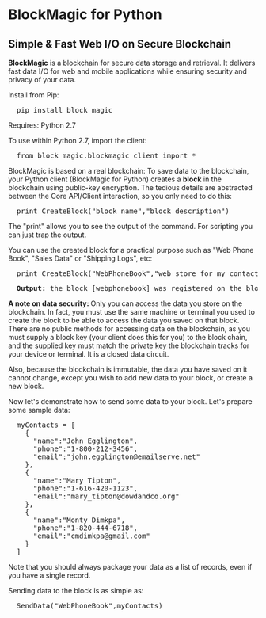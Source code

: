 # BlockMagic for Python
## Simple & Fast Web I/O on Secure Blockchain
**BlockMagic** is a blockchain for secure data storage and retrieval. It delivers fast data I/O for web and mobile applications while ensuring security and privacy of your data.

Install from Pip:

<pre>
  pip install block_magic
</pre>

Requires: Python 2.7

To use within Python 2.7, import the client:

<pre>
  from block_magic.blockmagic_client import *
</pre>

BlockMagic is based on a real blockchain: To save data to the blockchain, your Python client (BlockMagic for Python) creates a **block** in the blockchain using public-key encryption. The tedious details are abstracted between the Core API/Client interaction, so you only need to do this:

<pre>
  print CreateBlock("block_name","block_description")
</pre>

The "print" allows you to see the output of the command. For scripting you can just trap the output.

You can use the created block for a practical purpose such as "Web Phone Book", "Sales Data" or "Shipping Logs", etc:

<pre>
  print CreateBlock("WebPhoneBook","web store for my contacts data")
</pre>

<pre>
  <b>Output: </b>the block [webphonebook] was registered on the blockchain
</pre>

<b>A note on data security: </b> Only you can access the data you store on the blockchain. In fact, you must use the same machine or terminal you used to create the block to be able to access the data you saved on that block. There are no public methods for accessing data on the blockchain, as you must supply a block key (your client does this for you) to the block chain, and the supplied key must match the private key the blockchain tracks for your device or terminal. It is a closed data circuit.

Also, because the blockchain is immutable, the data you have saved on it cannot change, except you wish to add new data to your block, or create a new block.

Now let's demonstrate how to send some data to your block. Let's prepare some sample data:

<pre>
  myContacts = [
    {
      "name":"John Egglington",
      "phone":"1-800-212-3456",
      "email":"john.egglington@emailserve.net"
    },
    {
      "name":"Mary Tipton",
      "phone":"1-616-420-1123",
      "email":"mary_tipton@dowdandco.org"
    },
    {
      "name":"Monty Dimkpa",
      "phone":"1-820-444-6718",
      "email":"cmdimkpa@gmail.com"
    }
  ]
</pre>

Note that you should always package your data as a list of records, even if you have a single record.

Sending data to the block is as simple as:

<pre>
  SendData("WebPhoneBook",myContacts)
</pre>
